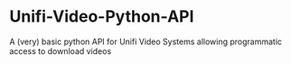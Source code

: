 # Unifi-Video-Python-API
A (very) basic python API for Unifi Video Systems allowing programmatic access to download videos